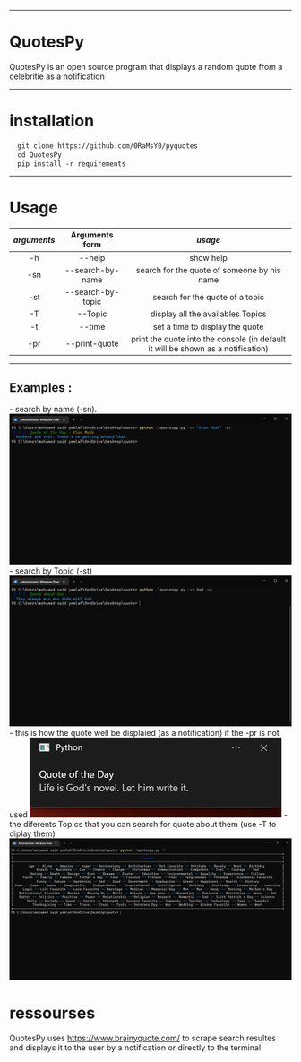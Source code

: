 ***
# QuotesPy
QuotesPy is an open source program that displays a random quote from a celebritie as a notification
***
# installation

```
  git clone https://github.com/0RaMsY0/pyquotes
  cd QuotesPy
  pip install -r requirements
```
***
# Usage
  
  | *arguments*    | Arguments form | *usage*     |
  |:--------------:|:--------------:|:---------:|
  | -h             |  --help | show help |
  | -sn            |  --search-by-name | search for the quote of someone by his name|
  | -st            |  --search-by-topic | search for the quote of a topic |
  | -T             |  --Topic | display all the availables Topics |
  | -t             |  --time | set a time to display the quote |
  | -pr            |  --print-quote | print the quote into the console (in default it will be shown as a notification) |
  ---
  <h2> Examples :</h2>
   - search by name (-sn).
  <img src="https://github.com/0RaMsY0/QuotesPy/blob/main/QuotesPy/examples/search_by_name-pr.png" alt="search by name (-sn)"/>
   - search by Topic (-st)
  <img src="https://github.com/0RaMsY0/QuotesPy/blob/main/QuotesPy/examples/serach_by_topic.png" alt="search by Topic (-st)"/>
   - this is how the quote well be displaied (as a notification) if the -pr is not used
  <img src="https://github.com/0RaMsY0/QuotesPy/blob/main/QuotesPy/examples/show_as_notification.png" alt="this is how the quote well be displaied (as a notification) if the -pr is not used"/>
   - the diferents Topics that you can search for quote about them (use -T to diplay them)
  <img src="https://github.com/0RaMsY0/QuotesPy/blob/main/QuotesPy/examples/show_topics.png" alt="the diferents Topics that you can search for quote about them (use -T to diplay them)"/>
 
# ressourses

 QuotesPy uses https://www.brainyquote.com/ to scrape search resultes and displays it to the user
  by a notification or directly to the terminal
